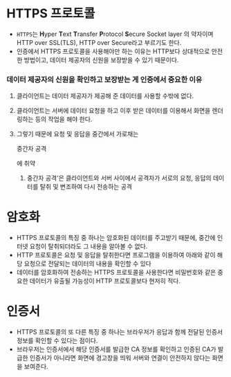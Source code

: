 # HTTPS 프로토콜

- `HTTPS`는 **H**yper **T**ext **T**ransfer **P**rotocol **S**ecure Socket layer 의 약자이며 HTTP over SSL(TLS), HTTP over Secure라고 부르기도 한다.
- 인증에서 HTTPS 프로토콜을 사용해야만 하는 이유는 HTTP보다 상대적으로 안전한 방법이고, 데이터 제공자의 신원을 보장받을 수 있기 때문이다.

### **데이터 제공자의 신원을 확인하고 보장받는 게 인증에서 중요한 이유**

1. 클라이언트는 데이터 제공자가 제공해 준 데이터를 사용할 수밖에 없다.

2. 클라이언트는 서버에 데이터 요청을 하고 이후 받은 데이터를 이용해서 화면을 렌더링하는 등의 작업을 해야 한다.

3. 그렇기 때문에 요청 및 응답을 중간에서 가로채는 

   중간자 공격

   에 취약

   1. 중간자 공격'은 클라이언트와 서버 사이에서 공격자가 서로의 요청, 응답의 데이터를 탈취 및 변조하여 다시 전송하는 공격

# 암호화

- HTTPS 프로토콜의 특징 중 하나는 암호화된 데이터를 주고받기 때문에, 중간에 인터넷 요청이 탈취되더라도 그 내용을 알아볼 수 없다.
- HTTP 프로토콜은 요청 및 응답을 탈취한다면 프로그램을 이용하여 아래와 같이 해당 요청으로 전달되는 데이터의 내용을 확인할 수 있다
- 데이터를 암호화하여 전송하는 HTTPS 프로토콜을 사용한다면 비밀번호와 같은 중요한 데이터가 유출될 가능성이 HTTP 프로토콜보다 현저히 적다.

# 인증서

- HTTPS 프로토콜의 또 다른 특징 중 하나는 브라우저가 응답과 함께 전달된 인증서 정보를 확인할 수 있다는 점이다.
- 브라우저는 인증서에서 해당 인증서를 발급한 CA 정보를 확인하고 인증된 CA가 발급한 인증서가 아니라면 화면에 경고창을 띄워 서버와 연결이 안전하지 않다는 화면을 보여준다.